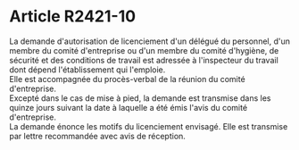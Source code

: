 # Article R2421-10

  
La demande d'autorisation de licenciement d'un délégué du personnel, d'un membre du comité d'entreprise ou d'un membre du comité d'hygiène, de sécurité et des conditions de travail est adressée à l'inspecteur du travail dont dépend l'établissement qui l'emploie.   
Elle est accompagnée du procès-verbal de la réunion du comité d'entreprise.   
Excepté dans le cas de mise à pied, la demande est transmise dans les quinze jours suivant la date à laquelle a été émis l'avis du comité d'entreprise.   
La demande énonce les motifs du licenciement envisagé. Elle est transmise par lettre recommandée avec avis de réception.